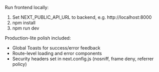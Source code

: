 Run frontend locally:

1) Set NEXT_PUBLIC_API_URL to backend, e.g. http://localhost:8000
2) npm install
3) npm run dev

Production-lite polish included:
- Global Toasts for success/error feedback
- Route-level loading and error components
- Security headers set in next.config.js (nosniff, frame deny, referrer policy)

